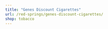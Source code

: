 ```yaml
---
title: "Genes Discount Cigarettes"
url: /red-springs/genes-discount-cigarettes/
shop: tobacco
---
```


